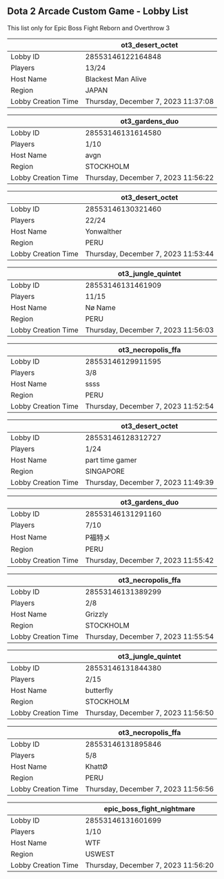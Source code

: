 ## Dota 2 Arcade Custom Game - Lobby List

This list only for Epic Boss Fight Reborn and Overthrow 3

|  | ot3_desert_octet |
| ------ | ------ |
| Lobby ID | 28553146122164848 |
| Players | 13/24 |
| Host Name | Blackest Man Alive |
| Region | JAPAN |
| Lobby Creation Time | Thursday, December 7, 2023 11:37:08 |


|  | ot3_gardens_duo |
| ------ | ------ |
| Lobby ID | 28553146131614580 |
| Players | 1/10 |
| Host Name | avgn |
| Region | STOCKHOLM |
| Lobby Creation Time | Thursday, December 7, 2023 11:56:22 |


|  | ot3_desert_octet |
| ------ | ------ |
| Lobby ID | 28553146130321460 |
| Players | 22/24 |
| Host Name | Yonwalther |
| Region | PERU |
| Lobby Creation Time | Thursday, December 7, 2023 11:53:44 |


|  | ot3_jungle_quintet |
| ------ | ------ |
| Lobby ID | 28553146131461909 |
| Players | 11/15 |
| Host Name | Nø Name |
| Region | PERU |
| Lobby Creation Time | Thursday, December 7, 2023 11:56:03 |


|  | ot3_necropolis_ffa |
| ------ | ------ |
| Lobby ID | 28553146129911595 |
| Players | 3/8 |
| Host Name | ssss |
| Region | PERU |
| Lobby Creation Time | Thursday, December 7, 2023 11:52:54 |


|  | ot3_desert_octet |
| ------ | ------ |
| Lobby ID | 28553146128312727 |
| Players | 1/24 |
| Host Name | part time gamer |
| Region | SINGAPORE |
| Lobby Creation Time | Thursday, December 7, 2023 11:49:39 |


|  | ot3_gardens_duo |
| ------ | ------ |
| Lobby ID | 28553146131291160 |
| Players | 7/10 |
| Host Name | P福特メ |
| Region | PERU |
| Lobby Creation Time | Thursday, December 7, 2023 11:55:42 |


|  | ot3_necropolis_ffa |
| ------ | ------ |
| Lobby ID | 28553146131389299 |
| Players | 2/8 |
| Host Name | Grizzly |
| Region | STOCKHOLM |
| Lobby Creation Time | Thursday, December 7, 2023 11:55:54 |


|  | ot3_jungle_quintet |
| ------ | ------ |
| Lobby ID | 28553146131844380 |
| Players | 2/15 |
| Host Name | butterfly |
| Region | STOCKHOLM |
| Lobby Creation Time | Thursday, December 7, 2023 11:56:50 |


|  | ot3_necropolis_ffa |
| ------ | ------ |
| Lobby ID | 28553146131895846 |
| Players | 5/8 |
| Host Name | KhattØ |
| Region | PERU |
| Lobby Creation Time | Thursday, December 7, 2023 11:56:56 |


|  | epic_boss_fight_nightmare |
| ------ | ------ |
| Lobby ID | 28553146131601699 |
| Players | 1/10 |
| Host Name | WTF |
| Region | USWEST |
| Lobby Creation Time | Thursday, December 7, 2023 11:56:20 |


